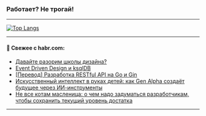 ### Работает? Не трогай!

---
<!--
#### 🛠️ Technical stack:

![Java](https://img.shields.io/badge/Java-informational?logo=Oracle&style=flat&logoColor=white&color=FF4500)
![Kotlin](https://img.shields.io/badge/Kotlin-informational?logo=Kotlin&style=flat&logoColor=white&color=774D97)
![TS](https://img.shields.io/badge/TypeScript-informational?logo=typeScript&style=flat&logoColor=black&color=017acc)
![Python](https://img.shields.io/badge/Python-informational?logo=Python&style=flat&logoColor=black&color=ffdd54) <br>
![Spring](https://img.shields.io/badge/Spring-informational?logo=Spring&style=flat&logoColor=white&color=6DB33F) 
![SpringBoot](https://img.shields.io/badge/SpringBoot-informational?logo=SpringBoot&style=flat&logoColor=white&color=6DB33F)
![Nest](https://img.shields.io/badge/NestJS-informational?logo=NestJS&style=flat&logoColor=white&color=E0234E) 
![NodeJS](https://img.shields.io/badge/NodeJS-informational?logo=node.js&style=flat&logoColor=white&color=70A760)<br>
![PostgreSQL](https://img.shields.io/badge/PostgreSQL-informational?logo=PostgreSQL&style=flat&logoColor=white&color=DAA520)
![MongoDB](https://img.shields.io/badge/MongoDB-informational?logo=MongoDB&style=flat&logoColor=white&color=870000)
![Apache](https://img.shields.io/badge/Apache-informational?logo=apache&style=flat&logoColor=white&color=f74e28)

___ 
-->

<!--- #### 🛠️ : --->

[![Top Langs](https://github-readme-stats-82jvfl3w3-advtsettinggmailcoms-projects.vercel.app/api/top-langs/?username=zloylis&langs_count=10&hide_title=true&title_color=e6edf3&size_weight=0.5&count_weight=0.5&layout=compact&hide_progress=true&hide_border=true&theme=dracula&hide=css,makefile,cmake)](https://github.com/zloylis)

<!---


####  :octocat:&nbsp;&nbsp; Статистика:

![GitHub stats](https://github-readme-stats-u2qms2cxw-advtsettinggmailcoms-projects.vercel.app/api?username=zloylis&show_icons=true&hide_border=true&theme=dracula&title_color=e6edf3&include_all_commits=true&count_private=true&hide_rank=false&hide_title=true&rank_icon=github)
-->
---

#### 💬 Свежее с habr.com:

<!-- BLOG-POST-LIST:START -->
- [Давайте разорим школы дизайна?](https://habr.com/ru/companies/alfa/articles/945440/?utm_source=habrahabr&utm_medium=rss&utm_campaign=945440)
- [Event Driven Design и ksqlDB](https://habr.com/ru/articles/947308/?utm_source=habrahabr&utm_medium=rss&utm_campaign=947308)
- [[Перевод] Разработка RESTful API на Go и Gin](https://habr.com/ru/articles/944748/?utm_source=habrahabr&utm_medium=rss&utm_campaign=944748)
- [Искусственный интеллект в руках детей: как Gen Alpha создаёт будущее через ИИ-инструменты](https://habr.com/ru/articles/947238/?utm_source=habrahabr&utm_medium=rss&utm_campaign=947238)
- [Не все котам масленица: о чем надо задуматься разработчикам, чтобы сохранить текущий уровень достатка](https://habr.com/ru/companies/ru_mts/articles/946960/?utm_source=habrahabr&utm_medium=rss&utm_campaign=946960)
<!-- BLOG-POST-LIST:END -->

---

